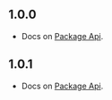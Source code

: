 ## 1.0.0

- Docs on <a href="https://github.com/AbdallahAwd/sweet_nav_bar">Package Api</a>.

## 1.0.1

- Docs on <a href="https://github.com/AbdallahAwd/sweet_nav_bar">Package Api</a>.
